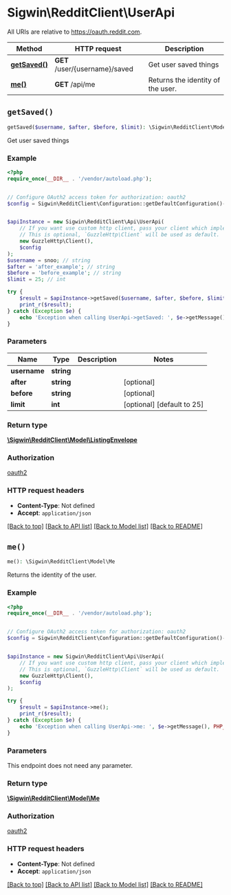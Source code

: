 # Sigwin\RedditClient\UserApi

All URIs are relative to https://oauth.reddit.com.

Method | HTTP request | Description
------------- | ------------- | -------------
[**getSaved()**](UserApi.md#getSaved) | **GET** /user/{username}/saved | Get user saved things
[**me()**](UserApi.md#me) | **GET** /api/me | Returns the identity of the user.


## `getSaved()`

```php
getSaved($username, $after, $before, $limit): \Sigwin\RedditClient\Model\ListingEnvelope
```

Get user saved things

### Example

```php
<?php
require_once(__DIR__ . '/vendor/autoload.php');


// Configure OAuth2 access token for authorization: oauth2
$config = Sigwin\RedditClient\Configuration::getDefaultConfiguration()->setAccessToken('YOUR_ACCESS_TOKEN');


$apiInstance = new Sigwin\RedditClient\Api\UserApi(
    // If you want use custom http client, pass your client which implements `GuzzleHttp\ClientInterface`.
    // This is optional, `GuzzleHttp\Client` will be used as default.
    new GuzzleHttp\Client(),
    $config
);
$username = snoo; // string
$after = 'after_example'; // string
$before = 'before_example'; // string
$limit = 25; // int

try {
    $result = $apiInstance->getSaved($username, $after, $before, $limit);
    print_r($result);
} catch (Exception $e) {
    echo 'Exception when calling UserApi->getSaved: ', $e->getMessage(), PHP_EOL;
}
```

### Parameters

Name | Type | Description  | Notes
------------- | ------------- | ------------- | -------------
 **username** | **string**|  |
 **after** | **string**|  | [optional]
 **before** | **string**|  | [optional]
 **limit** | **int**|  | [optional] [default to 25]

### Return type

[**\Sigwin\RedditClient\Model\ListingEnvelope**](../Model/ListingEnvelope.md)

### Authorization

[oauth2](../../README.md#oauth2)

### HTTP request headers

- **Content-Type**: Not defined
- **Accept**: `application/json`

[[Back to top]](#) [[Back to API list]](../../README.md#endpoints)
[[Back to Model list]](../../README.md#models)
[[Back to README]](../../README.md)

## `me()`

```php
me(): \Sigwin\RedditClient\Model\Me
```

Returns the identity of the user.

### Example

```php
<?php
require_once(__DIR__ . '/vendor/autoload.php');


// Configure OAuth2 access token for authorization: oauth2
$config = Sigwin\RedditClient\Configuration::getDefaultConfiguration()->setAccessToken('YOUR_ACCESS_TOKEN');


$apiInstance = new Sigwin\RedditClient\Api\UserApi(
    // If you want use custom http client, pass your client which implements `GuzzleHttp\ClientInterface`.
    // This is optional, `GuzzleHttp\Client` will be used as default.
    new GuzzleHttp\Client(),
    $config
);

try {
    $result = $apiInstance->me();
    print_r($result);
} catch (Exception $e) {
    echo 'Exception when calling UserApi->me: ', $e->getMessage(), PHP_EOL;
}
```

### Parameters

This endpoint does not need any parameter.

### Return type

[**\Sigwin\RedditClient\Model\Me**](../Model/Me.md)

### Authorization

[oauth2](../../README.md#oauth2)

### HTTP request headers

- **Content-Type**: Not defined
- **Accept**: `application/json`

[[Back to top]](#) [[Back to API list]](../../README.md#endpoints)
[[Back to Model list]](../../README.md#models)
[[Back to README]](../../README.md)
